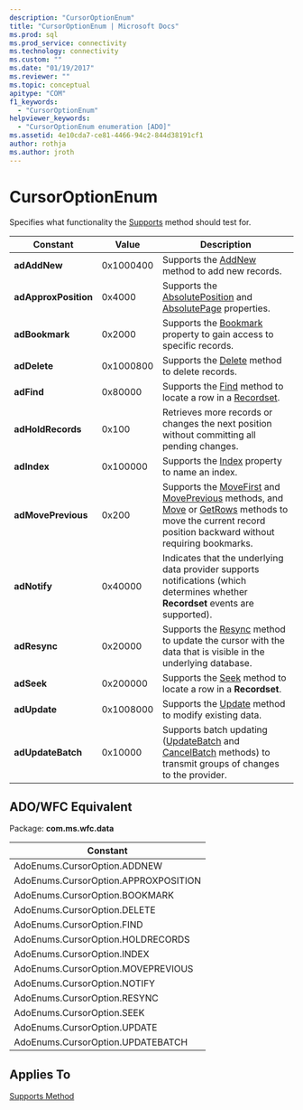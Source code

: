 ```yaml
---
description: "CursorOptionEnum"
title: "CursorOptionEnum | Microsoft Docs"
ms.prod: sql
ms.prod_service: connectivity
ms.technology: connectivity
ms.custom: ""
ms.date: "01/19/2017"
ms.reviewer: ""
ms.topic: conceptual
apitype: "COM"
f1_keywords: 
  - "CursorOptionEnum"
helpviewer_keywords: 
  - "CursorOptionEnum enumeration [ADO]"
ms.assetid: 4e10cda7-ce81-4466-94c2-844d38191cf1
author: rothja
ms.author: jroth
---
```

# CursorOptionEnum
Specifies what functionality the [Supports](./supports-method.md) method should test for.  
  
|Constant|Value|Description|  
|--------------|-----------|-----------------|  
|**adAddNew**|0x1000400|Supports the [AddNew](./addnew-method-ado.md) method to add new records.|  
|**adApproxPosition**|0x4000|Supports the [AbsolutePosition](./absoluteposition-property-ado.md) and [AbsolutePage](./absolutepage-property-ado.md) properties.|  
|**adBookmark**|0x2000|Supports the [Bookmark](./bookmark-property-ado.md) property to gain access to specific records.|  
|**adDelete**|0x1000800|Supports the [Delete](./delete-method-ado-recordset.md) method to delete records.|  
|**adFind**|0x80000|Supports the [Find](./find-method-ado.md) method to locate a row in a [Recordset](./recordset-object-ado.md).|  
|**adHoldRecords**|0x100|Retrieves more records or changes the next position without committing all pending changes.|  
|**adIndex**|0x100000|Supports the [Index](./index-property.md) property to name an index.|  
|**adMovePrevious**|0x200|Supports the [MoveFirst](./movefirst-movelast-movenext-and-moveprevious-methods-ado.md) and [MovePrevious](./movefirst-movelast-movenext-and-moveprevious-methods-ado.md) methods, and [Move](./move-method-ado.md) or [GetRows](./getrows-method-ado.md) methods to move the current record position backward without requiring bookmarks.|  
|**adNotify**|0x40000|Indicates that the underlying data provider supports notifications (which determines whether **Recordset** events are supported).|  
|**adResync**|0x20000|Supports the [Resync](./resync-method.md) method to update the cursor with the data that is visible in the underlying database.|  
|**adSeek**|0x200000|Supports the [Seek](./seek-method.md) method to locate a row in a **Recordset**.|  
|**adUpdate**|0x1008000|Supports the [Update](./update-method.md) method to modify existing data.|  
|**adUpdateBatch**|0x10000|Supports batch updating ([UpdateBatch](./updatebatch-method.md) and [CancelBatch](./cancelbatch-method-ado.md) methods) to transmit groups of changes to the provider.|  
  
## ADO/WFC Equivalent  
 Package: **com.ms.wfc.data**  
  
|Constant|  
|--------------|  
|AdoEnums.CursorOption.ADDNEW|  
|AdoEnums.CursorOption.APPROXPOSITION|  
|AdoEnums.CursorOption.BOOKMARK|  
|AdoEnums.CursorOption.DELETE|  
|AdoEnums.CursorOption.FIND|  
|AdoEnums.CursorOption.HOLDRECORDS|  
|AdoEnums.CursorOption.INDEX|  
|AdoEnums.CursorOption.MOVEPREVIOUS|  
|AdoEnums.CursorOption.NOTIFY|  
|AdoEnums.CursorOption.RESYNC|  
|AdoEnums.CursorOption.SEEK|  
|AdoEnums.CursorOption.UPDATE|  
|AdoEnums.CursorOption.UPDATEBATCH|  
  
## Applies To  
 [Supports Method](./supports-method.md)